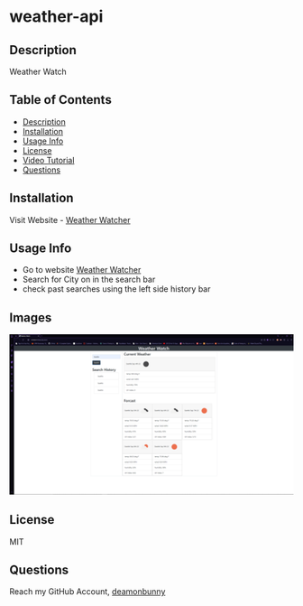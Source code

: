 # weather-api #

## Description ##
Weather Watch

## Table of Contents ##
* [Description](#Description "Goto Description")
* [Installation](#installation "installation")
* [Usage Info](#Usage-Info "Usage-Info")
* [License](#License "Goto License")
* [Video Tutorial](#Video-Tutorial "Goto Video Tutorial")
* [Questions](#Questions "Goto Questions")

## Installation ##
Visit Website - [Weather Watcher](https://deamonbunny.github.io/weather-api/ "Weather Watcher")

## Usage Info ##
- Go to website [Weather Watcher](https://deamonbunny.github.io/weather-api/ "Weather Watcher")
- Search for City on in the search bar
- check past searches using the left side history bar

## Images ##
![Walk Through Video](./assets/seattleweather.png)

## License ##
MIT

## Questions ##
Reach my GitHub Account, [deamonbunny](https://github.com/deamonbunny "My GitHub")
